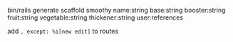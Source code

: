bin/rails generate scaffold smoothy name:string base:string booster:string fruit:string vegetable:string thickener:string user:references

add ```, except: %i[new edit]``` to routes
